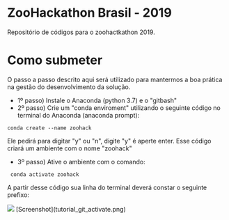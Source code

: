 # ZooHackathon Brasil - 2019

Repositório de códigos para o zoohactkathon 2019.

# Como submeter

O passo a passo descrito aqui será utilizado para mantermos a boa prática na gestão do desenvolvimento da solução.

- 1º passo) Instale o Anaconda (python 3.7) e o "gitbash"
- 2º passo) Crie um "conda enviroment" utilizando o seguinte código no terminal do Anaconda (anaconda prompt):
```
conda create --name zoohack
```
Ele pedirá para digitar "y" ou "n", digite "y" é aperte enter. Esse código criará um ambiente com o nome "zoohack"

- 3º passo) Ative o ambiente com o comando: 
```
 conda activate zoohack
```

A partir desse código sua linha do terminal deverá constar o seguinte prefixo:

<img src=”tutorial_git_activate.png”>
[Screenshot](tutorial_git_activate.png)
